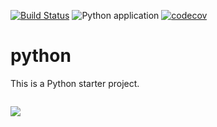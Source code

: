 [![Build Status](https://dev.azure.com/mchirico/python/_apis/build/status/mchirico.python?branchName=develop)](https://dev.azure.com/mchirico/python/_build/latest?definitionId=29&branchName=develop)
![Python application](https://github.com/mchirico/python/workflows/Python%20application/badge.svg)
[![codecov](https://codecov.io/gh/mchirico/python/branch/develop/graph/badge.svg)](https://codecov.io/gh/mchirico/python)

# python

This is a Python starter project.

```

```

<a href="https://player.vimeo.com/video/388814694">
<img src=https://user-images.githubusercontent.com/755710/73609372-10a94e80-459b-11ea-9157-795962d224b0.png /></a>



